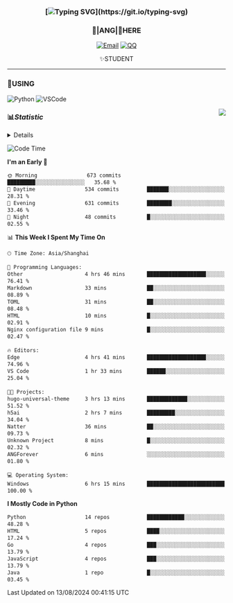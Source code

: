 <div align="center">


### [![Typing SVG](https://readme-typing-svg.herokuapp.com?size=25&duration=2500&color=8C43EA&vCenter=true&width=200&height=40&lines=%F0%9F%8C%B1ANGJustinl%F0%9F%8C%B1+!)](https://git.io/typing-svg)


### 🥛|**ANG**|🥛HERE



[![Email](https://img.shields.io/badge/Email-ANGJustin@163.com-6A5ACD?style=flat-square&logoColor=fff)](mailto:ANGJustinl@163.com)
[![QQ](https://img.shields.io/badge/QQ-77139032-98FB98?style=flat-square&logoColor=fff)](https://qm.qq.com/cgi-bin/qm/qr?k=mcs-cON_aPNfc3hO8-H7lWJHDX-5nKr7&noverify=0)




✨STUDENT 

</div>

---

### 🎨USING

![Python](https://img.shields.io/badge/-Python-blue?style=flat-square&logo=Python&logoColor=fff)
![VSCode](https://img.shields.io/badge/-VSCode-blue?style=flat-square&logo=visualstudiocode&logoColor=fff)


<a href="#">
  <img align="right" src="https://github-readme-stats.vercel.app/api?username=ANGJustinl&count_private=true&show_icons=true&hide_border=true&bg_color=15,f2f7fd,E0EAFC" />
</a>




### 📊*Statistic* 

<details>

<p align="center">
   <img src="github-metrics.svg" alt="typing-svg">
</p>

[![Github activity graph](https://github-readme-activity-graph.angforever.top/graph?username=ANGJustinl&theme=dracula)](https://github.com/ANGJustinl/ANGJustinl)
![image](https://github.com/ANGJustinl/ANGJustinl/assets/96008766/f6c957b8-b907-482a-8804-4c1f944d4b60)
</details>

<!--START_SECTION:waka-->
![Code Time](http://img.shields.io/badge/Code%20Time-235%20hrs%2054%20mins-blue)

**I'm an Early 🐤** 

```text
🌞 Morning                673 commits         █████████░░░░░░░░░░░░░░░░   35.68 % 
🌆 Daytime                534 commits         ███████░░░░░░░░░░░░░░░░░░   28.31 % 
🌃 Evening                631 commits         ████████░░░░░░░░░░░░░░░░░   33.46 % 
🌙 Night                  48 commits          █░░░░░░░░░░░░░░░░░░░░░░░░   02.55 % 
```


📊 **This Week I Spent My Time On** 

```text
🕑︎ Time Zone: Asia/Shanghai

💬 Programming Languages: 
Other                    4 hrs 46 mins       ███████████████████░░░░░░   76.41 % 
Markdown                 33 mins             ██░░░░░░░░░░░░░░░░░░░░░░░   08.89 % 
TOML                     31 mins             ██░░░░░░░░░░░░░░░░░░░░░░░   08.48 % 
HTML                     10 mins             █░░░░░░░░░░░░░░░░░░░░░░░░   02.91 % 
Nginx configuration file 9 mins              █░░░░░░░░░░░░░░░░░░░░░░░░   02.47 % 

🔥 Editors: 
Edge                     4 hrs 41 mins       ███████████████████░░░░░░   74.96 % 
VS Code                  1 hr 33 mins        ██████░░░░░░░░░░░░░░░░░░░   25.04 % 

🐱‍💻 Projects: 
hugo-universal-theme     3 hrs 13 mins       █████████████░░░░░░░░░░░░   51.52 % 
h5ai                     2 hrs 7 mins        █████████░░░░░░░░░░░░░░░░   34.04 % 
Natter                   36 mins             ██░░░░░░░░░░░░░░░░░░░░░░░   09.73 % 
Unknown Project          8 mins              █░░░░░░░░░░░░░░░░░░░░░░░░   02.32 % 
ANGForever               6 mins              ░░░░░░░░░░░░░░░░░░░░░░░░░   01.80 % 

💻 Operating System: 
Windows                  6 hrs 15 mins       █████████████████████████   100.00 % 
```

**I Mostly Code in Python** 

```text
Python                   14 repos            ████████████░░░░░░░░░░░░░   48.28 % 
HTML                     5 repos             ████░░░░░░░░░░░░░░░░░░░░░   17.24 % 
Go                       4 repos             ███░░░░░░░░░░░░░░░░░░░░░░   13.79 % 
JavaScript               4 repos             ███░░░░░░░░░░░░░░░░░░░░░░   13.79 % 
Java                     1 repo              █░░░░░░░░░░░░░░░░░░░░░░░░   03.45 % 
```




 Last Updated on 13/08/2024 00:41:15 UTC
<!--END_SECTION:waka-->
